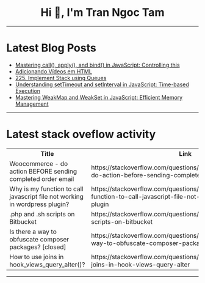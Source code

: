 <h1 align="center">Hi 👋, I'm Tran Ngoc Tam</h1>

---

# Latest Blog Posts 
<!-- BLOG-POST-LIST:START -->
- [Mastering call&lpar;&rpar;, apply&lpar;&rpar;, and bind&lpar;&rpar; in JavaScript: Controlling this](https://dev.to/abhay_yt_52a8e72b213be229/mastering-call-apply-and-bind-in-javascript-controlling-this-2fe5)
- [Adicionando Vídeos em HTML](https://dev.to/udanielnogueira/adicionando-videos-em-html-1gi)
- [225. Implement Stack using Queues](https://dev.to/arpitrathore/225-implement-stack-using-queues-1cjm)
- [Understanding setTimeout and setInterval in JavaScript: Time-based Execution](https://dev.to/abhay_yt_52a8e72b213be229/understanding-settimeout-and-setinterval-in-javascript-time-based-execution-29ac)
- [Mastering WeakMap and WeakSet in JavaScript: Efficient Memory Management](https://dev.to/abhay_yt_52a8e72b213be229/mastering-weakmap-and-weakset-in-javascript-efficient-memory-management-2pgc)
<!-- BLOG-POST-LIST:END -->

---

# Latest stack oveflow activity
<table>
  <tr><th>Title</th><th>Link</th></tr>
  <!-- STACKOVERFLOW:START --><tr><td>Woocommerce - do action BEFORE sending completed order email</td><td>https://stackoverflow.com/questions/79289068/woocommerce-do-action-before-sending-completed-order-email</td></tr><tr><td>Why is my function to call javascript file not working in wordpress plugin?</td><td>https://stackoverflow.com/questions/79288600/why-is-my-function-to-call-javascript-file-not-working-in-wordpress-plugin</td></tr><tr><td>.php and .sh scripts on Bitbucket</td><td>https://stackoverflow.com/questions/79288598/php-and-sh-scripts-on-bitbucket</td></tr><tr><td>Is there a way to obfuscate composer packages? [closed]</td><td>https://stackoverflow.com/questions/79288551/is-there-a-way-to-obfuscate-composer-packages</td></tr><tr><td>How to use joins in hook_views_query_alter&lpar;&rpar;?</td><td>https://stackoverflow.com/questions/79288352/how-to-use-joins-in-hook-views-query-alter</td></tr><!-- STACKOVERFLOW:END -->
</table>

---


